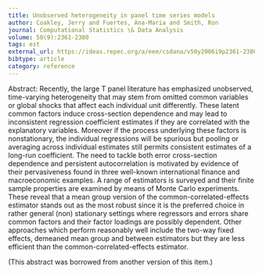 ```yaml
---
title: Unobserved heterogeneity in panel time series models
author: Coakley, Jerry and Fuertes, Ana-Maria and Smith, Ron
journal: Computational Statistics \& Data Analysis
volume: 50(9):2361-2380
tags: est
external_url: https://ideas.repec.org/a/eee/csdana/v50y2006i9p2361-2380.html
bibtype: article
category: reference
---
```

Abstract: Recently, the large T panel literature has emphasized unobserved, time-varying heterogeneity that may stem from omitted common variables or global shocks that affect each individual unit differently. These latent common factors induce cross-section dependence and may lead to inconsistent regression coefficient estimates if they are correlated with the explanatory variables. Moreover if the process underlying these factors is nonstationary, the individual regressions will be spurious but pooling or averaging across individual estimates still permits consistent estimates of a long-run coefficient. The need to tackle both error cross-section dependence and persistent autocorrelation is motivated by evidence of their pervasiveness found in three well-known international finance and macroeconomic examples. A range of estimators is surveyed and their finite sample properties are examined by means of Monte Carlo experiments. These reveal that a mean group version of the common-correlated-effects estimator stands out as the most robust since it is the preferred choice in rather general (non) stationary settings where regressors and errors share common factors and their factor loadings are possibly dependent. Other approaches which perform reasonably well include the two-way fixed effects, demeaned mean group and between estimators but they are less efficient than the common-correlated-effects estimator.<P>(This abstract was borrowed from another version of this item.)

